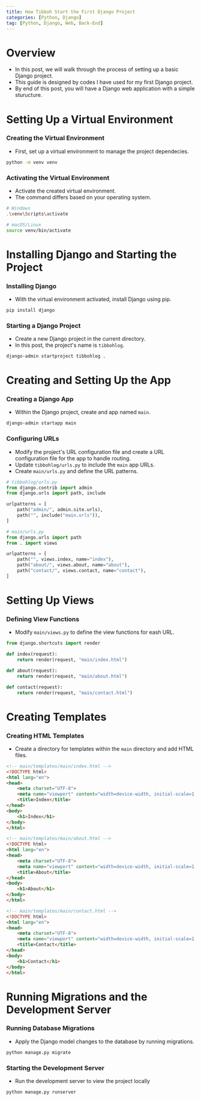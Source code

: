 ```yaml
---
title: How Tibboh Start the First Django Project
categories: [Python, Django]
tag: [Python, Django, Web, Back-End]
---
```


# Overview
- In this post, we will walk through the process of setting up a basic Django project.
- This guide is designed by codes I have used for my first Django project.
- By end of this post, you will have a Django web application with a simple sturucture.

# Setting Up a Virtual Environment
### Creating the Virtual Environment
- First, set up a virtual environment to manage the project dependecies.

```sh
python -m venv venv
```

### Activating the Virtual Environment
- Activate the created virtual environment.
- The command differs based on your operating system.

```sh
# Windows
.\venv\Scripts\activate
```

```sh
# macOS/Linux
source venv/bin/activate
```

# Installing Django and Starting the Project

### Installing Django
- With the virtual environment activated, install Django using pip.

```sh
pip install django
```

### Starting a Django Project
- Create a new Django project in the current directory.
- In this post, the project's name is `tibbohlog`.

```sh
django-admin startproject tibbohlog .
```

# Creating and Setting Up the App

### Creating a Django App
- Within the Django project, create and app named `main`.

```sh
django-admin startapp main
```

### Configuring URLs
- Modify the project's URL configuration file and create a URL configuration file for the app to handle routing.
- Update `tibbohlog/urls.py` to include the `main` app URLs.
- Create `main/urls.py` and define the URL patterns.

```python
# tibbohlog/urls.py
from django.contrib import admin
from django.urls import path, include

urlpatterns = [
    path("admin/", admin.site.urls),
    path("", include("main.urls")),
]
```

```python
# main/urls.py
from django.urls import path
from . import views

urlpatterns = [
    path("", views.index, name="index"),
    path("about/", views.about, name="about"),
    path("contact/", views.contact, name="contact"),
]
```

# Setting Up Views

### Defining View Functions
- Modify `main/views.py` to define the view functions for eash URL.

```python
from django.shortcuts import render

def index(request):
    return render(request, "main/index.html")

def about(request):
    return render(request, "main/about.html")

def contact(request):
    return render(request, "main/contact.html")
```

# Creating Templates

### Creating HTML Templates
- Create a directory for templates within the `main` directory and add HTML files.

```html
<!-- main/templates/main/index.html -->
<!DOCTYPE html>
<html lang="en">
<head>
    <meta charset="UTF-8">
    <meta name="viewport" content="width=device-width, initial-scale=1.0">
    <title>Index</title>
</head>
<body>
    <h1>Index</h1>
</body>
</html>
```

```html
<!-- main/templates/main/about.html -->
<!DOCTYPE html>
<html lang="en">
<head>
    <meta charset="UTF-8">
    <meta name="viewport" content="width=device-width, initial-scale=1.0">
    <title>About</title>
</head>
<body>
    <h1>About</h1>
</body>
</html>
```

```html
<!-- main/templates/main/contact.html -->
<!DOCTYPE html>
<html lang="en">
<head>
    <meta charset="UTF-8">
    <meta name="viewport" content="width=device-width, initial-scale=1.0">
    <title>Contact</title>
</head>
<body>
    <h1>Contact</h1>
</body>
</html>
```

# Running Migrations and the Development Server

### Running Database Migrations
- Apply the Django model changes to the database by running migrations.

```sh
python manage.py migrate
```

### Starting the Development Server
- Run the development server to view the project locally

```sh
python manage.py runserver
```
